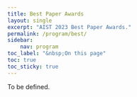 ```yaml
---
title: Best Paper Awards
layout: single
excerpt: "AIST 2023 Best Paper Awards."
permalink: /program/best/
sidebar: 
    nav: program
toc_label: "&nbsp;On this page"
toc: true
toc_sticky: true
---
```


To be defined.

<!--
## Data Analysis and Machine Learning

Gradient-based adversarial attacks on categorical sequence models via traversing an embedded world<br/>
<i>Ivan Fursov, Alexey Zaytsev, Nikita Klyuchnikov, Andrey Kravchenko and Evgeny Burnaev</i>

The authors show the importance of threats by over trust in deep learning models for validation of categorical sequences, which may lead to fraudulent money transactions, medical fraud, and the spreading of fictional texts.


## Computer Vision

Deep Learning on Point Clouds for False Positive Reduction at Nodule Detection in Chest CT Scans<br/>
<i>Ivan Drokin and Elena Ericheva</i>

The authors proposed novel representation of scanned data (point cloud) and PointNet-based architecture for reduction of false positives in medical classification. All 3 reviewers voted for “strong accept” score.


## Natural Language Processing

Do topics make a metaphor? Topic modeling for metaphor identification and analysis in Russian<br/>
<i>Yulia Badryzlova, Anastasia Nikiforova and Olga Lyashevskaya</i>

For an interesting combination of linguistic research questions (the nature of metaphor) and advanced NLP methods (topic modeling).


## Social Network Analysis

Detecting Automatically Managed Accounts in Online Social Networks: Graph Embedding Approach<br/>
<i>Ilia Karpov, Ekaterina Glazkova</i>

The authors introduce a unique open dataset of bot accounts from a Russian social network that have been selected according to a rigorous definition. They also show that bots differ in their level of complexity, and that different machine learning approaches are needed to detect these different types. The proposed algorithms demonstrate a very high quality. 


## Theoretical Machine Learning and Optimization

Fast Approximation Algorithms for Stabbing Special Families of Line Segments with Equal Disks<br/>
<i>Konstantin Kobylkin</i>

In the paper, novel polynomial-time constant-factor approximation algorithms for several geometric settings of the well known Hitting Set combinatorial optimization problem are proposed. The algorithms have state-of-the-art expected performance guarantees and can be applied for solving relevant practical problems in operations research.


## Process Mining

Checking Conformance between Colored Petri Nets and Event Logs<br/>
<i>Julio Cesar Carrasquel, Khalil Mecheraoui, Irina Lomazova</i>

The authors proposed an algorithm for conformance checking between colored Petri nets and event logs. The paper describes a solid theoretical approach broadening the existing conformance checking techniques.


-->
